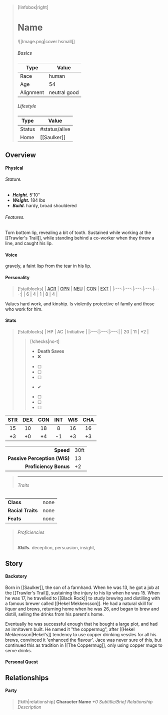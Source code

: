 > [!infobox|right]
> # Name
> ![[Image.png|cover hsmall]]
> 
> ##### Basics
> | Type | Value |
> | ---- | ---- |
> | Race | human |
> | Age | 54 |
> | Alignment | neutral good |
> 
> ##### Lifestyle
> | Type | Value |
> | ---- | ---- |
> | Status | #status/alive  |
> | Home | [[Saulker]] |

## Overview
#### Physical
###### Stature.
- ***Height.*** 5'10"
- ***Weight.*** 184 lbs
- ***Build.*** hardy, broad shouldered

###### Features.
Torn bottom lip, revealing a bit of tooth. Sustained while working at the [[Trawler's Trail]], while standing behind a co-worker when they threw a line, and caught his lip.

#### Voice
gravely, a faint lisp from the tear in his lip.

#### Personality
> [!statblocks]
> | [AGR](https://www.psychologytoday.com/ca/basics/agreeableness) | [OPN](https://www.psychologytoday.com/ca/basics/openness) | [NEU](https://www.psychologytoday.com/ca/basics/neuroticism) | [CON](https://www.psychologytoday.com/ca/basics/conscientiousness) | [EXT](https://www.psychologytoday.com/ca/basics/extroversion) |
|:---:|:---:|:---:|:---:|:---:|
| 6 | 4 | 1 | 8 | 4 |

Values hard work, and kinship. Is violently protective of family and those who work for him.
#### Stats
> [!statblocks]
| HP | AC | Initiative |
|:---:|:---:|:---:|
| 20 | 11 | +2 |
>> [!checks|no-t] 
>> - **Death Saves**
>>	- ❌
>>	- [ ] 
>>	- [ ] 
>>	- [ ] 
>>	- ✔
>>	- [ ] 
>>	- [ ] 
>>	- [ ] 
>>
>
| STR | DEX | CON | INT | WIS | CHA |
|:---:|:---:|:---:|:---:|:---:|:---:|
| 15 | 10 | 18 | 8 | 16 | 16 |
| +3 | +0 | +4 | -1 | +3 | +3 | **Mod** |
> 
|  |  |
| ---:|:--- |
| **Speed** | 30ft |
| **Passive Perception (WIS)** | 13 |
| **Proficiency Bonus** | +2 |
>
> ---
>
> ###### Traits
| | |
| --- | --- |
| **Class** | none |
| **Racial Traits** | none |
| **Feats** | none |
>
> ###### Proficiencies
> ***Skills.***
> deception, persuasion, insight, 

## Story
#### Backstory
Born in [[Saulker]], the son of a farmhand. When he was 13, he got a job at the [[Trawler's Trail]], sustaining the injury to his lip when he was 15. When he was 17, he travelled to [[Black Rock]] to study brewing and distilling with a famous brewer called [[Hekel Mekkensson]]. He had a natural skill for liquor and brews, returning home when he was 26, and began to brew and distill, selling the drinks from his parent's home.

Eventually he was successful enough that he bought a large plot, and had an inn/tavern built. He named it "the coppermug", after [[Hekel Mekkensson|Hekel's]] tendency to use copper drinking vessles for all his brews, convinced it 'enhanced the flavour'. Jace was never sure of this, but continued this as tradition in [[The Coppermug]], only using copper mugs to serve drinks.

#### Personal Quest

## Relationships
#### Party
> [!kith|relationship] **Character Name** _+0 Subtitle/Brief Relationship Description_